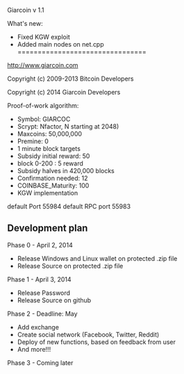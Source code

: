 Giarcoin v 1.1

What's new:
 - Fixed KGW exploit
 - Added main nodes on net.cpp
================================

http://www.giarcoin.com

Copyright (c) 2009-2013 Bitcoin Developers

Copyright (c) 2014 Giarcoin Developers

Proof-of-work algorithm:
 - Symbol: GIARCOC
 - Scrypt: Nfactor, N starting at 2048)
 - Maxcoins: 50,000,000
 - Premine: 0
 - 1 minute block targets
 - Subsidy initial reward: 50
  - block 0-200 : 5 reward
 - Subsidy halves in 420,000 blocks 
 - Confirmation needed: 12 
 - COINBASE_Maturity: 100
 - KGW implementation
 
 
 
default Port 55984 
default RPC port 55983


Development plan
-------

Phase 0 - April 2, 2014
  - Release Windows and Linux wallet on protected .zip file
  - Release Source on protected .zip file

Phase 1 - April 3, 2014
  - Release Password
  - Release Source on github
  
Phase 2 - Deadline: May
  - Add exchange
  - Create social network (Facebook, Twitter, Reddit)
  - Deploy of new functions, based on feedback from user
  - And more!!!

Phase 3 - Coming later
